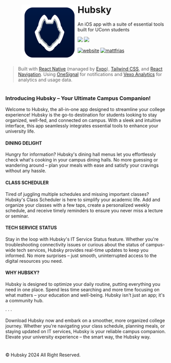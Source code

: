 <div align="left" style="margin: 50px">
  <img align="left" height="175" src="assets/appicon.png" alt="hubsky" style="float: left;"/>
</div>

# Hubsky
An iOS app with a suite of essential tools built for UConn students
<div>
  <a href="https://github.com/mattfrias/hubsky/releases/latest"><img src="https://img.shields.io/github/v/release/mattfrias/hubsky?color=000e2f" /></a>
	<a href="https://apps.apple.com/us/app/hubsky/id6474400347"><img src="https://img.shields.io/itunes/v/6474400347?color=000e2f" /></a>
  
<a href='https://hubsky.top'><img align='center' alt='website' src='https://img.shields.io/website?url=https%3A%2F%2Fhubsky.top&label=hubsky.top&color=ffffff'></a>
<a href='https://mattfrias.com'><img align='center' alt='mattfrias' src='https://img.shields.io/badge/created_by_mattfrias-_-white'></a>

</div>
<div class="clear"></div>

#
> Built with <a href="https://reactnative.dev/" target="_blank">React Native</a> (managed by <a href="https://expo.dev/" target="_blank">Expo</a>), <a href="https://tailwindcss.com/" target="_blank">Tailwind CSS</a>, and <a href="https://reactnavigation.org/" target="_blank">React Navigation</a>. Using <a href="https://onesignal.com/" target="_blank">OneSignal</a> for notifications and <a href="https://vexo.co/" target="_blank">Vexo Analytics</a> for analytics and usage data.
#

### Introducing Hubsky – Your Ultimate Campus Companion!

Welcome to Hubsky, the all-in-one app designed to streamline your college experience! Hubsky is the go-to destination for students looking to stay organized, well-fed, and connected on campus. With a sleek and intuitive interface, this app seamlessly integrates essential tools to enhance your university life.

#### DINING DELIGHT
Hungry for information? Hubsky's dining hall menus let you effortlessly check what's cooking in your campus dining halls. No more guessing or wandering around – plan your meals with ease and satisfy your cravings without any hassle.

#### CLASS SCHEDULER
Tired of juggling multiple schedules and missing important classes? Hubsky's Class Scheduler is here to simplify your academic life. Add and organize your classes with a few taps, create a personalized weekly schedule, and receive timely reminders to ensure you never miss a lecture or seminar.

#### TECH SERVICE STATUS
Stay in the loop with Hubsky's IT Service Status feature. Whether you're troubleshooting connectivity issues or curious about the status of campus-wide tech services, Hubsky provides real-time updates to keep you informed. No more surprises – just smooth, uninterrupted access to the digital resources you need.

#### WHY HUBSKY?
Hubsky is designed to optimize your daily routine, putting everything you need in one place. Spend less time searching and more time focusing on what matters – your education and well-being. Hubsky isn't just an app; it's a community hub.

· · ·

Download Hubsky now and embark on a smoother, more organized college journey. Whether you're navigating your class schedule, planning meals, or staying updated on IT services, Hubsky is your reliable campus companion. Elevate your university experience – the smart way, the Hubsky way.

#

© Hubsky 2024 All Right Reserved.
